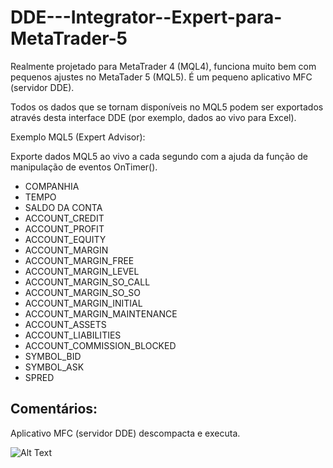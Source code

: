 # DDE---Integrator--Expert-para-MetaTrader-5

Realmente projetado para MetaTrader 4 (MQL4), funciona muito bem com pequenos ajustes no MetaTader 5 (MQL5). É um pequeno aplicativo MFC (servidor DDE).

Todos os dados que se tornam disponíveis no MQL5 podem ser exportados através desta interface DDE (por exemplo, dados ao vivo para Excel).

Exemplo MQL5 (Expert Advisor):

Exporte dados MQL5 ao vivo a cada segundo com a ajuda da função de manipulação de eventos OnTimer().

* COMPANHIA
* TEMPO
* SALDO DA CONTA
* ACCOUNT_CREDIT
* ACCOUNT_PROFIT
* ACCOUNT_EQUITY
* ACCOUNT_MARGIN
* ACCOUNT_MARGIN_FREE
* ACCOUNT_MARGIN_LEVEL
* ACCOUNT_MARGIN_SO_CALL
* ACCOUNT_MARGIN_SO_SO
* ACCOUNT_MARGIN_INITIAL
* ACCOUNT_MARGIN_MAINTENANCE
* ACCOUNT_ASSETS
* ACCOUNT_LIABILITIES
* ACCOUNT_COMMISSION_BLOCKED
* SYMBOL_BID
* SYMBOL_ASK
* SPRED

## Comentários:

Aplicativo MFC (servidor DDE) descompacta e executa.


![Alt Text](https://c.mql5.com/1/232/integragor.PNG)
